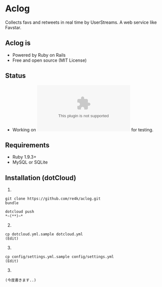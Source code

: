 # Aclog
Collects favs and retweets in real time by UserStreams.
A web service like Favstar.

## Aclog is
* Powered by Ruby on Rails
* Free and open source (MIT License)

## Status
* Working on ![aclog-re4k.dotcloud.com](aclog-re4k.dotcloud.com) for testing.

## Requirements
* Ruby 1.9.3+
* MySQL or SQLite

## Installation (dotCloud)
1.

    git clone https://github.com/re4k/aclog.git
    bundle
    
    dotcloud push
    *~(**)~*

2.

    cp dotcloud.yml.sample dotcloud.yml
    (Edit)

3.

    cp config/settings.yml.sample config/settings.yml
    (Edit)
3.

    (今度書きます..)

